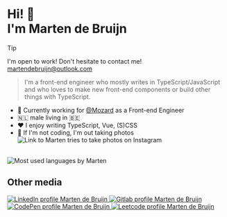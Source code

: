 # Hi! 👋<br>I'm Marten de Bruijn

> [!TIP]
> I'm open to work! Don't hesitate to contact me! [martendebruijn@outlook.com](mailto:martendebruijn@outlook.com)

> I'm a front-end engineer who mostly writes in TypeScript/JavaScript and who loves to make new front-end components or build other things with TypeScript.

* 🏢 Currently working for [@Mozard](https://mozard.nl) as a Front-end Engineer
* 🇳🇱 male living in 🇧🇪
* ❤️ I enjoy writing TypeScript, Vue, (S)CSS
* 📸 If I'm not coding, I'm out taking photos ![Link to Marten tries to take photos on Instagram](https://img.shields.io/badge/Instagram-E4405F?style=for-the-badge&logo=instagram&logoColor=white&style=social&link=https%3A%2F%2Fwww.instagram.com%2Fmartentriestotakephotos%2F)

<br>

<picture>
  <source
    srcset="https://github-readme-stats.vercel.app/api/top-langs/?username=martendebruijn&layout=compact&theme=highcontrast"
    media="(prefers-contrast: more)"
  />
  <source
    srcset="https://github-readme-stats.vercel.app/api/top-langs/?username=martendebruijn&layout=compact&theme=solarized-dark"
    media="(prefers-color-scheme: dark)"
  />
  <source
    srcset="https://github-readme-stats.vercel.app/api/top-langs/?username=martendebruijn&layout=compact&theme=solarized-light"
    media="(prefers-color-scheme: light), (prefers-color-scheme: no-preference)"
  />
  <img src="https://github-readme-stats.vercel.app/api/top-langs/?username=martendebruijn&layout=compact&theme=solarized-light" alt="Most used languages by Marten"/>
</picture>

<br>

## Other media

<a href="https://www.linkedin.com/in/martendebruijn/" title="LinkedIn">
  <img src="https://img.shields.io/badge/LinkedIn-0077B5?style=for-the-badge&logo=linkedin&logoColor=white&style=social" alt="LinkedIn profile Marten de Bruijn"/>
</a>
<a href="https://gitlab.com/martendebruijn/" title="GitLab">
  <img src="https://img.shields.io/badge/GitLab-330F63?style=for-the-badge&logo=gitlab&logoColor=white&style=social" alt="Gitlab profile Marten de Bruijn"/>
</a>
<a href="https://codepen.io/martendebruijn" title="Codepen">
  <img src="https://img.shields.io/badge/Codepen-000000?style=for-the-badge&logo=codepen&logoColor=white&style=social" alt="CodePen profile Marten de Bruijn"/>
</a>
<a href="https://leetcode.com/martendebruijn/" title="Leetcode">
  <img src="https://img.shields.io/badge/-LeetCode-FFA116?style=for-the-badge&logo=LeetCode&logoColor=black&style=social" alt="Leetcode profile Marten de Bruijn"/>
</a>
